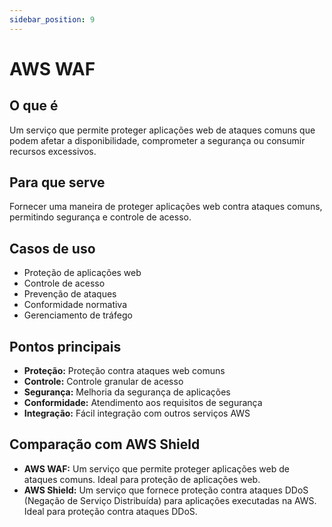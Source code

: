 ```yaml
---
sidebar_position: 9
---
```


# AWS WAF

## O que é
Um serviço que permite proteger aplicações web de ataques comuns que podem afetar a disponibilidade, comprometer a segurança ou consumir recursos excessivos.

## Para que serve
Fornecer uma maneira de proteger aplicações web contra ataques comuns, permitindo segurança e controle de acesso.

## Casos de uso
- Proteção de aplicações web
- Controle de acesso
- Prevenção de ataques
- Conformidade normativa
- Gerenciamento de tráfego

## Pontos principais
- **Proteção:** Proteção contra ataques web comuns
- **Controle:** Controle granular de acesso
- **Segurança:** Melhoria da segurança de aplicações
- **Conformidade:** Atendimento aos requisitos de segurança
- **Integração:** Fácil integração com outros serviços AWS

## Comparação com AWS Shield
- **AWS WAF:** Um serviço que permite proteger aplicações web de ataques comuns. Ideal para proteção de aplicações web.
- **AWS Shield:** Um serviço que fornece proteção contra ataques DDoS (Negação de Serviço Distribuída) para aplicações executadas na AWS. Ideal para proteção contra ataques DDoS. 